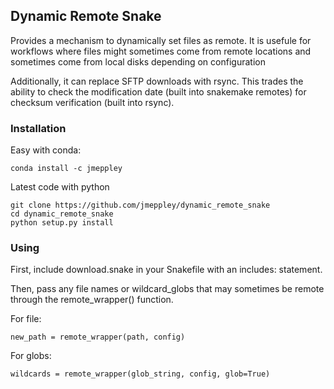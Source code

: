 ## Dynamic Remote Snake
Provides a mechanism to dynamically set files as remote. It is usefule for workflows where files might sometimes come from remote locations and sometimes come from local disks depending on configuration

Additionally, it can replace SFTP downloads with rsync. This trades the ability to check the modification date (built into snakemake remotes) for checksum verification (built into rsync).

### Installation
Easy with conda:

```
conda install -c jmeppley
```

Latest code with python

```
git clone https://github.com/jmeppley/dynamic_remote_snake
cd dynamic_remote_snake
python setup.py install
```

### Using
First, include download.snake in your Snakefile with an includes: statement.

Then, pass any file names or wildcard_globs that may sometimes be remote through the remote_wrapper() function.

For file:

```
new_path = remote_wrapper(path, config)
```

For globs:
```
wildcards = remote_wrapper(glob_string, config, glob=True)
```

